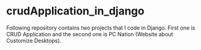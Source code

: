 # crudApplication_in_django
Following repository contains two projects that I code in Django. First one is CRUD Application and the second one is PC Nation (Website about Customize Desktops). 
